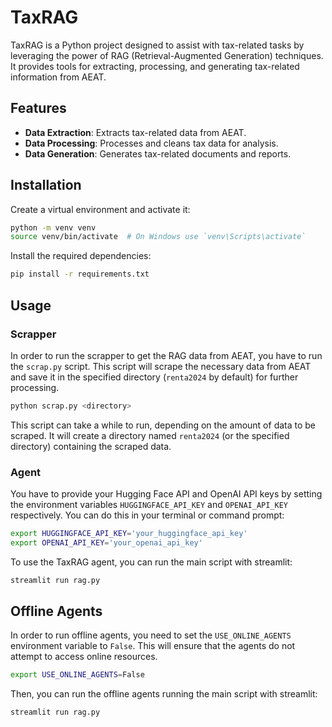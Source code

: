 # TaxRAG

TaxRAG is a Python project designed to assist with tax-related tasks by leveraging the power of RAG (Retrieval-Augmented Generation) techniques. It provides tools for extracting, processing, and generating tax-related information from AEAT.

## Features

- **Data Extraction**: Extracts tax-related data from AEAT.
- **Data Processing**: Processes and cleans tax data for analysis.
- **Data Generation**: Generates tax-related documents and reports.

## Installation

Create a virtual environment and activate it:

```bash
python -m venv venv
source venv/bin/activate  # On Windows use `venv\Scripts\activate`
```

Install the required dependencies:

```bash
pip install -r requirements.txt
```

## Usage

### Scrapper

In order to run the scrapper to get the RAG data from AEAT, you have to run the `scrap.py` script. This script will scrape the necessary data from AEAT and save it in the specified directory (`renta2024` by default) for further processing.

```bash
python scrap.py <directory>
```

This script can take a while to run, depending on the amount of data to be scraped. It will create a directory named `renta2024` (or the specified directory) containing the scraped data.

### Agent

You have to provide your Hugging Face API and OpenAI API keys by setting the environment variables `HUGGINGFACE_API_KEY` and `OPENAI_API_KEY` respectively. You can do this in your terminal or command prompt:

```bash
export HUGGINGFACE_API_KEY='your_huggingface_api_key'
export OPENAI_API_KEY='your_openai_api_key'
```

To use the TaxRAG agent, you can run the main script with streamlit:

```bash
streamlit run rag.py
```

## Offline Agents

In order to run offline agents, you need to set the `USE_ONLINE_AGENTS` environment variable to `False`. This will ensure that the agents do not attempt to access online resources.

```bash
export USE_ONLINE_AGENTS=False
```

Then, you can run the offline agents running the main script with streamlit:

```bash
streamlit run rag.py
```
